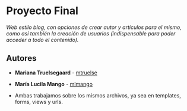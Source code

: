 # Proyecto Final

_Web estilo blog, con opciones de crear autor y artículos para el mismo, como así también la creación de usuarios (indispensable para poder acceder a todo el contenido)._

## Autores

* **Mariana Truelsegaard** - [mtruelse](https://github.com/mtruelse)
* **María Lucila Mango** - [mlmango](https://github.com/mlmango)

* Ambas trabajamos sobre los mismos archivos, ya sea en templates, forms, views y urls.

